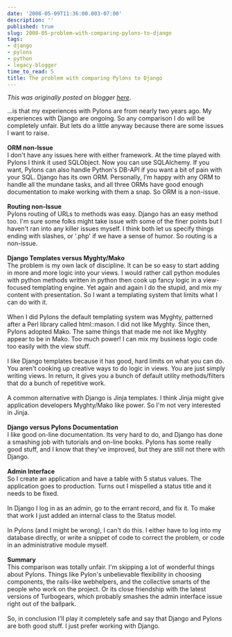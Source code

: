 ```yaml
---
date: '2008-05-09T11:36:00.003-07:00'
description: ''
published: true
slug: 2008-05-problem-with-comparing-pylons-to-django
tags:
- django
- pylons
- python
- legacy-blogger
time_to_read: 5
title: The problem with comparing Pylons to Django
---
```


*This was originally posted on blogger [here](https://pydanny.blogspot.com/2008/05/problem-with-comparing-pylons-to-django.html)*.

...is that my experiences with Pylons are from nearly two years ago.  My experiences with Django are ongoing.  So any comparison I do will be completely unfair.  But lets do a little anyway because there are some issues I want to raise.<br /><span style="font-weight: bold;"><br />ORM non-Issue</span><br /><span style="font-weight: bold;"><span style="font-weight: bold;"></span></span>I don't have any issues here with either framework.  At the time played with Pylons I think it used SQLObject.  Now you can use SQLAlchemy.  If you want, Pylons can also handle Python's DB-API if you want a bit of pain with your SQL.  Django has its own ORM.  Personally, I'm happy with any ORM to handle all the mundane tasks, and all three ORMs have good enough documentation to make working with them a snap.  So ORM is a non-issue.<br /><br /><span style="font-weight: bold;">Routing non-Issue</span><br />Pylons routing of URLs to methods was easy.  Django has an easy method too.  I'm sure some folks might take issue with some of the finer points but I haven't ran into any killer issues myself.  I think both let us specify things ending with slashes, or '.php' if we have a sense of humor.  So routing is a non-issue.<br /><br /><span style="font-weight: bold;">Django Templates versus Myghty/Mako<br /></span>The problem is my own lack of discipline.  It can be so easy to start adding in more and more logic into your views.  I would rather call python modules with python methods written in python then cook up fancy logic in a view-focused templating engine.  Yet again and again I do the stupid, and mix my content with presentation.  So I want a templating system that limits what I can do with it.<br /><br />When I did Pylons the default templating system was Myghty, patterned after a Perl library called html::mason.  I did not like Myghty.  Since then, Pylons adopted Mako.  The same things that made me not like Myghty appear to be in Mako.  Too much power!  I can mix my business logic code too easily with the view stuff.<br /><br />I like Django templates because it has good, hard limits on what you can do.  You aren't cooking up creative ways to do logic in views.  You are just simply writing views.  In return, it gives you a bunch of default utility methods/filters that do a bunch of repetitive work.<br /><br />A common alternative with Django is Jinja templates.  I think Jinja might give application developers Myghty/Mako like power.  So I'm not very interested in Jinja.<br /><span style="font-weight: bold;"><br />Django versus Pylons Documentation<br /></span>I like good on-line documentation.  Its very hard to do, and Django has done a smashing job with tutorials and on-line books.  Pylons has some really good stuff, and I know that they've improved, but they are still not there with Django.<br /><br /><span style="font-weight: bold;">Admin Interface<br /></span>So I create an application and have a table with 5 status values.  The application goes to production.  Turns out I mispelled a status title and it needs to be fixed.<br /><br />In Django I log in as an admin, go to the errant record, and fix it.  To make that work I just added an internal class to the Status model.<br /><br />In Pylons (and I might be wrong), I can't do this.  I either have to log into my database directly, or write a snippet of code to correct the problem, or code in an administrative module myself. <br /><br /><span style="font-weight: bold;">Summary<br /></span>This comparison was totally unfair.  I'm skipping a lot of wonderful things about Pylons.  Things like Pylon's unbelievable flexibility in choosing components, the rails-like webhelpers, and the collective smarts of the people who work on the project.  Or its close friendship with the latest versions of Turbogears, which probably smashes the admin interface issue right out of the ballpark.<br /><br />So, in conclusion I'll play it completely safe and say that Django and Pylons are both good stuff.   I just prefer working with Django.<br /><span style="font-weight: bold;"></span><span style="font-weight: bold;"></span>